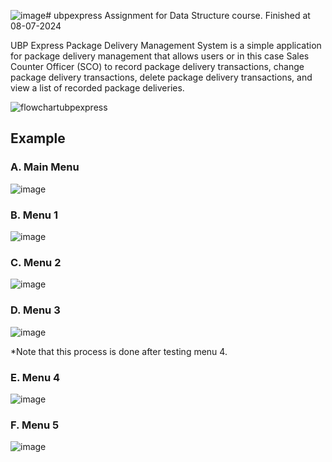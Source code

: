 ![image](https://github.com/VoxxRye/ubpexpress/assets/93810719/4d668ac4-1aa8-4b23-b44b-04117c92de1c)# ubpexpress
Assignment for Data Structure course. Finished at 08-07-2024

UBP Express Package Delivery Management System is a simple application for package delivery management that allows users or in this case Sales Counter Officer (SCO) to record package delivery transactions, change package delivery transactions, delete package delivery transactions, and view a list of recorded package deliveries.

![flowchartubpexpress](https://github.com/VoxxRye/ubpexpress/assets/93810719/a903a9b6-5e39-4ede-a972-5887eaaaa366)

## Example

### A. Main Menu

![image](https://github.com/VoxxRye/ubpexpress/assets/93810719/06359ead-c323-430c-8366-74bdf06c46d3)

### B. Menu 1

![image](https://github.com/VoxxRye/ubpexpress/assets/93810719/ce217e43-6ec5-4905-b1ab-e699f5eeb394)

### C. Menu 2

![image](https://github.com/VoxxRye/ubpexpress/assets/93810719/96e3d151-9175-4044-9f5d-24e8961c4074)

### D. Menu 3

![image](https://github.com/VoxxRye/ubpexpress/assets/93810719/9165888e-27a8-4ec5-826d-b267c7cb723f)

*Note that this process is done after testing menu 4.

### E. Menu 4

![image](https://github.com/VoxxRye/ubpexpress/assets/93810719/993bd0c0-6ea1-4efc-b98d-44550c82db4f)

### F. Menu 5

![image](https://github.com/VoxxRye/ubpexpress/assets/93810719/890dcde3-ecc8-4b26-a78e-25695827eb6b)

